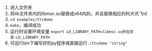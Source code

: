 1. 进入文件夹
2. 将lib文件夹内的libmsc.so替换成x64内的，并且替换相应的科大讯飞id
3. `cd examples/ttsdemo`
4. `make`，编译成功
5. 运行时设置环境变量
`export LD_LIBRARY_PATH=libmsc.so所在目录:LD_LIBRARY_PATH`
6. 可运行bin下编写好的py程序或直接运行`./ttsdemo "string"`
